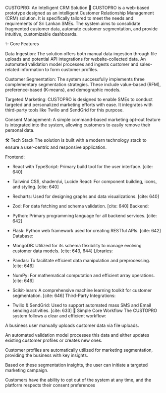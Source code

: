 CUSTOPRO: An Intelligent CRM Solution 🚀
CUSTOPRO is a web-based prototype designed as an intelligent Customer Relationship Management (CRM) solution. It is specifically tailored to meet the needs and requirements of Sri Lankan SMEs. The system aims to consolidate fragmented customer data, automate customer segmentation, and provide intuitive, customizable dashboards.




✨ Core Features

Data Ingestion: The solution offers both manual data ingestion through file uploads and potential API integrations for website-collected data. An automated validation model processes and ingests customer and sales-related information to form customer profiles.




Customer Segmentation: The system successfully implements three complementary segmentation strategies. These include value-based (RFM), preference-based (K-means), and demographic models.


Targeted Marketing: CUSTOPRO is designed to enable SMEs to conduct targeted and personalized marketing efforts with ease. It integrates with third-party tools like Twilio and SendGrid for this purpose.



Consent Management: A simple command-based marketing opt-out feature is integrated into the system, allowing customers to easily remove their personal data.



🛠️ Tech Stack
The solution is built with a modern technology stack to ensure a user-centric and responsive application.

Frontend:

- React with TypeScript: Primary build tool for the user interface. [cite: 640]
- Tailwind CSS, shaden/ui, Lucide React: For component building, icons, and styling. [cite: 640]
- Recharts: Used for designing graphs and data visualizations. [cite: 640]
- Zod: For data fetching and schema validation. [cite: 640]
Backend:

- Python: Primary programming language for all backend services. [cite: 642]
- Flask: Python web framework used for creating RESTful APIs. [cite: 642]
Database:

- MongoDB: Utilized for its schema flexibility to manage evolving customer data models. [cite: 643, 644]
Libraries:

- Pandas: To facilitate efficient data manipulation and preprocessing. [cite: 646]
- NumPy: For mathematical computation and efficient array operations. [cite: 646]
- Scikit-learn: A comprehensive machine learning toolkit for customer segmentation. [cite: 646]
Third-Party Integrations:

- Twilio & SendGrid: Used to support automated mass SMS and Email sending activities. [cite: 633]
🔄 Simple Core Workflow
The CUSTOPRO system follows a clear and efficient workflow:

A business user manually uploads customer data via file uploads.

An automated validation model processes this data and either updates existing customer profiles or creates new ones.


Customer profiles are automatically utilized for marketing segmentation, providing the business with key insights.

Based on these segmentation insights, the user can initiate a targeted marketing campaign.

Customers have the ability to opt out of the system at any time, and the platform respects their consent preferences
